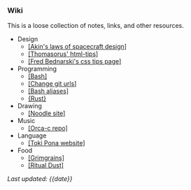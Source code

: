 ### Wiki

This is a loose collection of notes, links, and other resources.

- Design
	- [[Akin's laws of spacecraft design]](https://spacecraft.ssl.umd.edu/akins_laws.html)
	- [[Thomasorus' html-tips]](https://thomasorus.com/html-tips.html)
	- [[Fred Bednarski's css tips page]](https://fdisk.space/css/)
- Programming
	- [[Bash]](https://devhints.io/bash)
	- [[Change git urls]](https://help.github.jp/enterprise/2.11/user/articles/changing-a-remote-s-url/)
	- [[Bash aliases]](https://linuxize.com/post/how-to-create-bash-aliases/)
	- [{Rust}](learning_rust.html)
- Drawing
	- [[Noodle site]](https://hundredrabbits.github.io/Noodle)
- Music
	- [[Orca-c repo]](https://github.com/hundredrabbits/Orca-c)
- Language
	- [[Toki Pona website]](https://tokipona.org/)
- Food
	- [[Grimgrains]](https://grimgrains.com/site/home.html)
	- [[Ritual Dust]](https://ritualdust.com/food/)


*Last updated: {{date}}*
